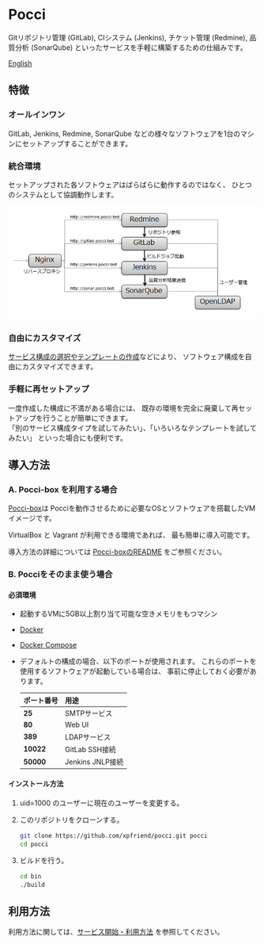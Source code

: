 Pocci
=====

Gitリポジトリ管理 (GitLab), CIシステム (Jenkins), チケット管理 (Redmine), 品質分析 (SonarQube)
といったサービスを手軽に構築するための仕組みです。

[English](./README.md)

特徴
----
### オールインワン
GitLab, Jenkins, Redmine, SonarQube
などの様々なソフトウェアを1台のマシンにセットアップすることができます。

### 統合環境
セットアップされた各ソフトウェアはばらばらに動作するのではなく、
ひとつのシステムとして協調動作します。

![ソフトウェア連携図](./pocci.ja.png)

### 自由にカスタマイズ
[サービス構成の選択やテンプレートの作成](./document/create-service.ja.md)などにより、
ソフトウェア構成を自由にカスタマイズできます。

### 手軽に再セットアップ
一度作成した構成に不満がある場合には、
既存の環境を完全に廃棄して再セットアップを行うことが簡単にできます。  
「別のサービス構成タイプを試してみたい」、「いろいろなテンプレートを試してみたい」
といった場合にも便利です。


導入方法
--------
### A. Pocci-box を利用する場合
[Pocci-box](https://atlas.hashicorp.com/xpfriend/boxes/pocci)は
Pocciを動作させるために必要なOSとソフトウェアを搭載したVMイメージです。

VirtualBox と Vagrant が利用できる環境であれば、
最も簡単に導入可能です。

導入方法の詳細については
[Pocci-boxのREADME](https://github.com/xpfriend/pocci-box/blob/master/README.ja.md)
をご参照ください。


### B. Pocciをそのまま使う場合
#### 必須環境
*   起動するVMに5GB以上割り当て可能な空きメモリをもつマシン
*   [Docker](https://www.docker.com/)
*   [Docker Compose](https://github.com/docker/compose/)
*   デフォルトの構成の場合、以下のポートが使用されます。
    これらのポートを使用するソフトウェアが起動している場合は、
    事前に停止しておく必要があります。

    ポート番号 | 用途
    ---------- | ----------------
    **25**     | SMTPサービス
    **80**     | Web UI
    **389**    | LDAPサービス
    **10022**  | GitLab SSH接続
    **50000**  | Jenkins JNLP接続


#### インストール方法
1.  uid=1000 のユーザーに現在のユーザーを変更する。

2.  このリポジトリをクローンする。

    ```bash
    git clone https://github.com/xpfriend/pocci.git pocci
    cd pocci
    ```

3.  ビルドを行う。

    ```bash
    cd bin
    ./build
    ```


利用方法
--------
利用方法に関しては、[サービス開始・利用方法](./document/create-service.ja.md)
を参照してください。
